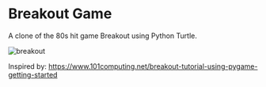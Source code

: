 # Breakout Game
A clone of the 80s hit game Breakout using Python Turtle.

![breakout](breakout.gif)

Inspired by: https://www.101computing.net/breakout-tutorial-using-pygame-getting-started
